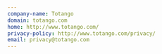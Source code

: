 ```yaml
---
company-name: Totango
domain: totango.com
home: http://www.totango.com/
privacy-policy: http://www.totango.com/privacy/
email: privacy@totango.com
---
```




